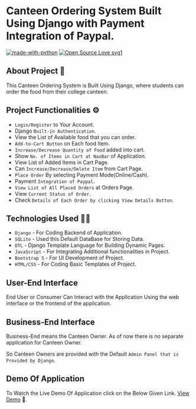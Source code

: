 # Canteen Ordering System Built Using Django with Payment Integration of Paypal.


[![made-with-python](https://img.shields.io/badge/Made%20with-Python-1f425f.svg)](https://www.python.org/)
[![Open Source Love svg1](https://badges.frapsoft.com/os/v1/open-source.svg?v=103)](https://github.com/ellerbrock/open-source-badges/)

## About Project 📄
This Canteen Ordering System is Built Using Django, where students can order the food from their college canteen.

## Project Functionalities ⚙
  - `Login/Register` to Your Account.
  - Django `Built-in Authentication`.
  - View the List of Available food that you can order.
  - `Add-to-Cart Button` on Each food Item.
  - `Increase/Decrease Quantity of Food` added into cart.
  - Show `No. of Items in Cart at NavBar` of Application.
  - View List of Added Items in Cart Page.
  - Can `Increase/Decrease/Delete Item` from Cart Page.
  - `Place Order` By selecting Payment Mode(Online/Cash).
  - Payment `Integration of Paypal`.
  - `View List of All Placed Orders` at Orders Page.
  - View `Current Status of Order`.
  - Check `Details of Each Order by clicking View Details Button`.

## Technologies Used 👨‍💻
- `Django` - For Coding Backend of Application.
- `SQLite` - Used this Default DataBase for Storing Data.
- `DTL` - Django Template Language for Building Dynamic Pages.
- `JavaScript` - For Integrating Additional functionalities in Project.
- `Bootstrap 5` - For UI Development of Project.
- `HTML/CSS` - For Coding Basic Templates of Project.

## User-End Interface
End User or Consumer Can Interact with the Application Using the web interface or the frontend of the application. 

## Business-End Interface
Business-End means the Canteen Owner. As of now there is no separate application for Canteen Owner.

So Canteen Owners are provided with the Default `Admin Panel that is Provided by Django`.

## Demo Of Application
To Watch the Live Demo Of Application click on the Below Given Link.
[View Demo](https://www.linkedin.com/posts/chinmayagrawal775_python-developer-project-activity-7052944560292831232-M1jI/) 🚀.



